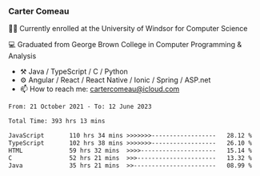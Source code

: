 ### Carter Comeau

🙋‍♂️ Currently enrolled at the University of Windsor for Computer Science

💻 Graduated from George Brown College in Computer Programming & Analysis

- ⚒️ Java / TypeScript / C / Python
- ⚙️ Angular / React / React Native / Ionic / Spring / ASP.net
- 📫 How to reach me: cartercomeau@icloud.com

<!--START_SECTION:waka-->

```txt
From: 21 October 2021 - To: 12 June 2023

Total Time: 393 hrs 13 mins

JavaScript       110 hrs 34 mins >>>>>>>------------------   28.12 %
TypeScript       102 hrs 38 mins >>>>>>>------------------   26.10 %
HTML             59 hrs 32 mins  >>>>---------------------   15.14 %
C                52 hrs 21 mins  >>>----------------------   13.32 %
Java             35 hrs 21 mins  >>-----------------------   08.99 %
```

<!--END_SECTION:waka-->
